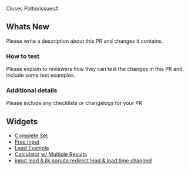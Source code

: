 Closes Poltio/issues# 

## Whats New 

Please write a description about this PR and changes it contains. 

### How to test 

Please explain to reviewers how they can test the changes in this PR and include some test examples. 

### Additional details 

Please include any checklists or changelogs for your PR 

## Widgets
- [Complete Set]({{%widget-host-url%}}/widget/913eb3f7a1d5)
- [Free Input]({{%widget-host-url%}}/widget/ef8a4714-5bf7-4ae5-87f6-994400f5cb4c)
- [Lead Example]({{%widget-host-url%}}/widget/8296d47bd7e3)
- [Calculator w/ Multiple Results]({{%widget-host-url%}}/widget/e2b3e203-65df-4bb1-a3ae-93d6fa823426)
- [input lead & ilk soruda redirect lead & load time changed]({{%widget-host-url%}}/widget/9faef9ac-104e-42fd-b96d-9277a35ad8c4)
